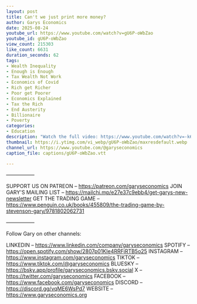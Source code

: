 ```yaml
---
layout: post
title: Can't we just print more money?
author: Garys Economics
date: 2025-08-24
youtube_url: https://www.youtube.com/watch?v=gU6P-oWbZao
youtube_id: gU6P-oWbZao
view_count: 215303
like_count: 6631
duration_seconds: 62
tags:
- Wealth Inequality
- Enough is Enough
- Tax Wealth Not Work
- Economics of Covid
- Rich get Richer
- Poor get Poorer
- Economics Explained
- Tax the Rich
- End Austerity
- Billionaire
- Poverty
categories:
- Education
description: "Watch the full video: https://www.youtube.com/watch?v=-k6czLUdJPI"
thumbnail: https://i.ytimg.com/vi_webp/gU6P-oWbZao/maxresdefault.webp
channel_url: https://www.youtube.com/@garyseconomics
caption_file: captions/gU6P-oWbZao.vtt

---
```


–––––––––––

SUPPORT US ON PATREON – https://patreon.com/garyseconomics
JOIN GARY'S MAILING LIST – https://mailchi.mp/e27e37c9ebb4/get-garys-new-newsletter
GET THE TRADING GAME – https://www.penguin.co.uk/books/455809/the-trading-game-by-stevenson-gary/9781802062731 

–––––––––––

Follow Gary on other channels:

LINKEDIN – https://www.linkedin.com/company/garyseconomics
SPOTIFY – https://open.spotify.com/show/2807p01KIe4RRFjRTB5o25
INSTAGRAM – https://www.instagram.com/garyseconomics
TIKTOK – https://www.tiktok.com/@garyseconomics
BLUESKY – https://bsky.app/profile/garyseconomics.bsky.social
X – https://twitter.com/garyseconomics
FACEBOOK – https://www.facebook.com/garyseconomics
DISCORD – https://discord.gg/vqME6WsPd7
WEBSITE – https://www.garyseconomics.org
